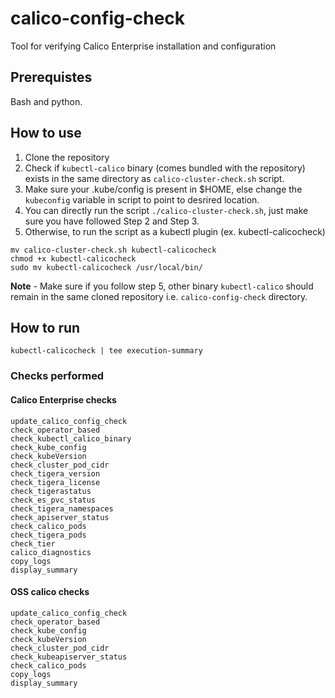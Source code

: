 # calico-config-check
Tool for verifying Calico Enterprise installation and configuration

## Prerequistes
Bash and python. 

## How to use
 1. Clone the repository
 2. Check if `kubectl-calico` binary (comes bundled with the repository) exists in the same directory as `calico-cluster-check.sh` script.
 3. Make sure your .kube/config is present in $HOME, else change the `kubeconfig` variable in script to point to desrired location.
 4. You can directly run the script `./calico-cluster-check.sh`, just make sure you have followed Step 2 and Step 3.
 5. Otherwise, to run the script as a kubectl plugin (ex. kubectl-calicocheck)
 ```
 mv calico-cluster-check.sh kubectl-calicocheck
 chmod +x kubectl-calicocheck
 sudo mv kubectl-calicocheck /usr/local/bin/

 ```
**Note** - Make sure if you follow step 5, other binary `kubectl-calico` should remain in the same cloned repository i.e. `calico-config-check` directory. 

## How to run


```
kubectl-calicocheck | tee execution-summary
```

### Checks performed

#### Calico Enterprise checks

```
update_calico_config_check
check_operator_based
check_kubectl_calico_binary
check_kube_config
check_kubeVersion
check_cluster_pod_cidr
check_tigera_version
check_tigera_license
check_tigerastatus
check_es_pvc_status
check_tigera_namespaces
check_apiserver_status
check_calico_pods
check_tigera_pods
check_tier
calico_diagnostics
copy_logs
display_summary
```

#### OSS calico checks

```
update_calico_config_check
check_operator_based
check_kube_config
check_kubeVersion
check_cluster_pod_cidr
check_kubeapiserver_status
check_calico_pods
copy_logs
display_summary
```
